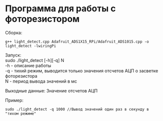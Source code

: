 # Программа для работы с фоторезистором

Сборка:  
```
g++ light_detect.cpp Adafruit_ADS1X15_RPi/Adafruit_ADS1015.cpp -o light_detect -lwiringPi  
```

Запуск:  
sudo ./light_detect [-h][-q] N  
-h - описание работы  
-q - тихий режим, выводится только значения отсчетов АЦП о засветке фоторезистора  
N - период вывода значений в мс  

Выходные данные: 
Значение отсчетов АЦП 

Пример: 
```
sudo ./light_detect -q 1000 //Вывод значений один раз в секунду в "тихом режиме"
```
